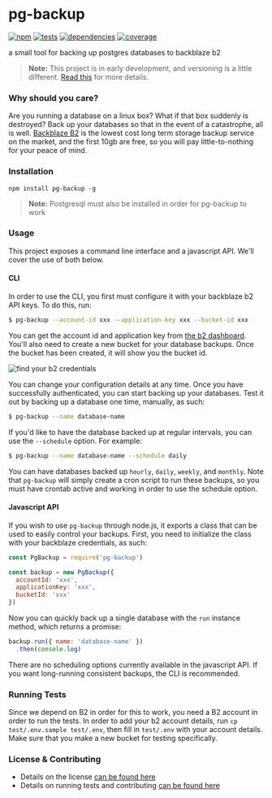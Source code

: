 # pg-backup

[![npm](https://img.shields.io/npm/v/db-backup.svg?style=flat-square)](https://npmjs.com/package/db-backup)
[![tests](https://img.shields.io/travis/carrot/db-backup.svg?style=flat-square)](https://travis-ci.org/carrot/db-backup?branch=master)
[![dependencies](https://img.shields.io/david/carrot/db-backup.svg?style=flat-square)](https://david-dm.org/carrot/db-backup)
[![coverage](https://img.shields.io/coveralls/carrot/db-backup.svg?style=flat-square)](https://coveralls.io/r/carrot/db-backup?branch=master)

a small tool for backing up postgres databases to backblaze b2

> **Note:** This project is in early development, and versioning is a little different. [Read this](http://markup.im/#q4_cRZ1Q) for more details.

### Why should you care?

Are you running a database on a linux box? What if that box suddenly is destroyed? Back up your databases so that in the event of a catastrophe, all is well. [Backblaze B2](https://www.backblaze.com/b2/cloud-storage.html) is the lowest cost long term storage backup service on the market, and the first 10gb are free, so you will pay little-to-nothing for your peace of mind.

### Installation

`npm install pg-backup -g`

> **Note:** Postgresql must also be installed in order for pg-backup to work

### Usage

This project exposes a command line interface and a javascript API. We'll cover the use of both below.

#### CLI

In order to use the CLI, you first must configure it with your backblaze b2 API keys. To do this, run:

```sh
$ pg-backup --account-id xxx --application-key xxx --bucket-id xxx
```

You can get the account id and application key from [the b2 dashboard](https://secure.backblaze.com/b2_buckets.htm). You'll also need to create a new bucket for your database backups. Once the bucket has been created, it will show you the bucket id.

![find your b2 credentials](http://files.jenius.im/_/Q4UNMGT.jpg)

You can change your configuration details at any time. Once you have successfully authenticated, you can start backing up your databases. Test it out by backing up a database one time, manually, as such:

```sh
$ pg-backup --name database-name
```

If you'd like to have the database backed up at regular intervals, you can use the `--schedule` option. For example:

```sh
$ pg-backup --name database-name --schedule daily
```

You can have databases backed up `hourly`, `daily`, `weekly`, and `monthly`. Note that `pg-backup` will simply create a cron script to run these backups, so you must have crontab active and working in order to use the schedule option.

#### Javascript API

If you wish to use `pg-backup` through node.js, it exports a class that can be used to easily control your backups. First, you need to initialize the class with your backblaze credentials, as such:

```js
const PgBackup = require('pg-backup')

const backup = new PgBackup({
  accountId: 'xxx',
  applicationKey: 'xxx',
  bucketId: 'xxx'
})
```

Now you can quickly back up a single database with the `run` instance method, which returns a promise:

```js
backup.run({ name: 'database-name' })
  .then(console.log)
```

There are no scheduling options currently available in the javascript API. If you want long-running consistent backups, the CLI is recommended.

### Running Tests

Since we depend on B2 in order for this to work, you need a B2 account in order to run the tests. In order to add your b2 account details, run `cp test/.env.sample test/.env`, then fill in `test/.env` with your account details. Make sure that you make a new bucket for testing specifically.

### License & Contributing

- Details on the license [can be found here](LICENSE.md)
- Details on running tests and contributing [can be found here](contributing.md)
